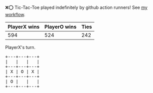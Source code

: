 :x::o: Tic-Tac-Toe played indefinitely by github action runners! See [my workflow](.github/workflows/play.yaml).

|PlayerX wins|PlayerO wins|Ties|
|-|-|-|
|594|524|242|

PlayerX's turn.

<pre>
+---+---+---+
|   |   |   |
+---+---+---+
| X | O | X |
+---+---+---+
| O |   |   |
+---+---+---+
</pre>